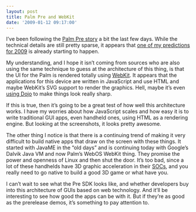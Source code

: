 ```yaml
---
layout: post
title: Palm Pre and WebKit
date: '2009-01-12 09:17:00'
---
```



I’ve been following the [Palm Pre story](http://www.palm.com/us/products/phones/pre/index.html) a bit the last few days. While the technical details are still pretty sparse, it appears that [one of my predictions for 2009](http://cdtdoug.blogspot.com/2008/12/predictions-for-2009.html) is already starting to happen.

My understanding, and I hope it isn’t coming from sources who are also using the same technique to guess at the architecture of this thing, is that the UI for the Palm is rendered totally using [WebKit](http://www.webkit.org/). It appears that the applications for this device are written in JavaScript and use HTML and maybe WebKit’s SVG support to render the graphics. Hell, maybe it’s even [using Dojo](http://dojotoolkit.org/) to make things look really sharp.

If this is true, then it’s going to be a great test of how well this architecture works. I have my worries about how JavaScript scales and how easy it is to write traditional GUI apps, even handheld ones, using HTML as a rendering engine. But looking at the screenshots, it looks pretty awesome.

The other thing I notice is that there is a continuing trend of making it very difficult to build native apps that draw on the screen with these things. It started with JavaME in the “old days” and is continuing today with Google’s Dalvik Java VM and now Palm’s WebOS WebKit thing. They promise the power and openness of Linux and then shut the door. It’s too bad, since a lot of these handhelds have 3D graphic acceleration in their [SOCs](http://en.wikipedia.org/wiki/System-on-a-chip), and you really need to go native to build a good 3D game or what have you.

I can’t wait to see what the Pre SDK looks like, and whether developers buy into this architecture of GUIs based on web technology. And it’ll be interesting to see how good the apps can be with it. But if they’re as good as the prerelease demos, it’s something to pay attention to.


